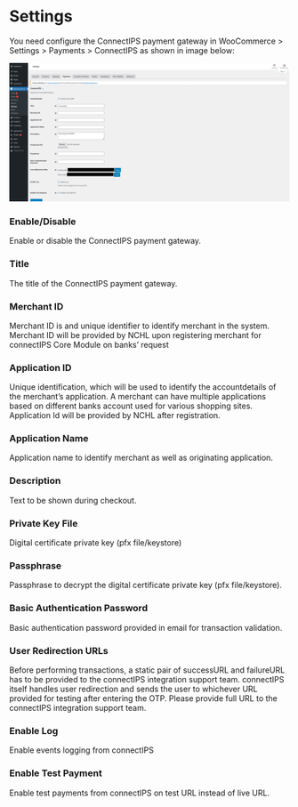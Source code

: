
# Settings

You need configure the ConnectIPS payment gateway in WooCommerce > Settings > Payments > ConnectIPS as shown in image below:

![ConnectIPS Settings](img/connectips-settings.png)

### Enable/Disable
Enable or disable the ConnectIPS payment gateway.

### Title
The title of the ConnectIPS payment gateway.

### Merchant ID
Merchant ID is and unique identifier to identify merchant in the system. Merchant ID will be provided by NCHL upon registering merchant for connectIPS Core Module on banks’ request

### Application ID
Unique identification, which will be used to identify the accountdetails of the merchant’s application. A merchant can have multiple applications based on different banks account used for various shopping sites. Application Id will be provided by NCHL after registration.

### Application Name
Application name to identify merchant as well as originating application.

### Description
Text to be shown during checkout.

### Private Key File
Digital certificate private key (pfx file/keystore)

### Passphrase
Passphrase to decrypt the digital certificate private key (pfx file/keystore).

### Basic Authentication Password
Basic authentication password provided in email for transaction validation. 

### User Redirection URLs
Before performing transactions, a static pair of successURL and failureURL has to be provided to the connectIPS integration support team. connectIPS itself handles user redirection and sends the user to whichever URL provided for testing after entering the OTP. Please provide full URL to the connectIPS integration support team. 

### Enable Log
Enable events logging from connectIPS 

### Enable Test Payment
Enable test payments from connectIPS on test URL instead of live URL.